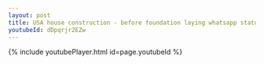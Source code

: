 ```yaml
---
layout: post
title: USA house construction - before foundation laying whatsapp status
youtubeId: dDpqrjr2EZw
---
```


{% include youtubePlayer.html id=page.youtubeId %}
